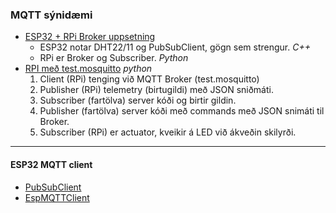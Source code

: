 ### MQTT sýnidæmi 

- [ESP32 + RPi Broker uppsetning](https://github.com/VESM3/IOT/blob/main/Efni/MQTT/MQTTBroker.md) 
   - ESP32 notar DHT22/11 og PubSubClient, gögn sem strengur. _C++_
   - RPi er Broker og Subscriber.  _Python_
- [RPI með test.mosquitto](https://github.com/VESM3/IOT/tree/main/Efni/MQTT/RPI) _python_
   1. Client (RPi) tenging við MQTT Broker (test.mosquitto)
   2. Publisher (RPi) telemetry (birtugildi) með JSON sniðmáti.
   3. Subscriber (fartölva) server kóði og birtir gildin.
   4. Publisher (fartölva) server kóði með commands með JSON snimáti til Broker.
   5. Subscriber (RPi) er actuator, kveikir á LED við ákveðin skilyrði.

---

#### ESP32 MQTT client
- [PubSubClient](https://www.arduino.cc/reference/en/libraries/pubsubclient/)
- [EspMQTTClient](https://www.arduino.cc/reference/en/libraries/espmqttclient/)
